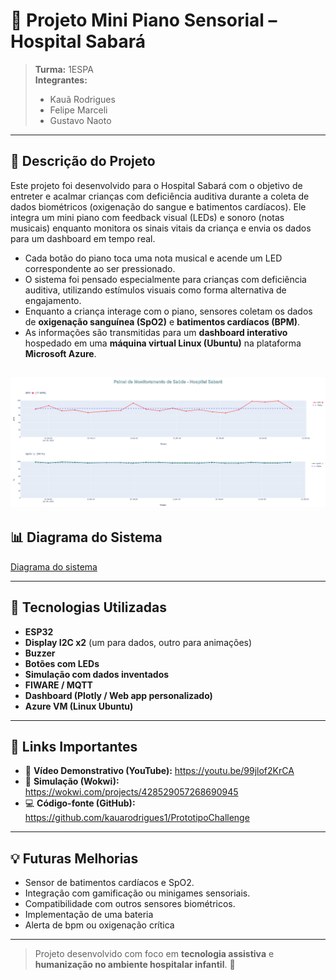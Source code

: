 # 🎵 Projeto Mini Piano Sensorial – Hospital Sabará

> **Turma:** 1ESPA  
> **Integrantes:**  
> - Kauã Rodrigues  
> - Felipe Marceli  
> - Gustavo Naoto  

---

## 🧠 Descrição do Projeto

Este projeto foi desenvolvido para o Hospital Sabará com o objetivo de entreter e acalmar crianças com deficiência auditiva durante a coleta de dados biométricos (oxigenação do sangue e batimentos cardíacos). Ele integra um mini piano com feedback visual (LEDs) e sonoro (notas musicais) enquanto monitora os sinais vitais da criança e envia os dados para um dashboard em tempo real.

- Cada botão do piano toca uma nota musical e acende um LED correspondente ao ser pressionado.
- O sistema foi pensado especialmente para crianças com deficiência auditiva, utilizando estímulos visuais como forma alternativa de engajamento.
- Enquanto a criança interage com o piano, sensores coletam os dados de **oxigenação sanguínea (SpO2)** e **batimentos cardíacos (BPM)**.
- As informações são transmitidas para um **dashboard interativo** hospedado em uma **máquina virtual Linux (Ubuntu)** na plataforma **Microsoft Azure**.

![Dashboard do projeto](assets/dashboard.png)
---

## 📊 Diagrama do Sistema

[Diagrama do sistema](assets/chalengeP.drawio.png)

---

## 🔧 Tecnologias Utilizadas

- **ESP32**
- **Display I2C x2** (um para dados, outro para animações)
- **Buzzer**
- **Botões com LEDs**
- **Simulação com dados inventados**
- **FIWARE / MQTT**
- **Dashboard (Plotly / Web app personalizado)**
- **Azure VM (Linux Ubuntu)**

---

## 🔗 Links Importantes

- 🎥 **Vídeo Demonstrativo (YouTube):** https://youtu.be/99jlof2KrCA
- 🧪 **Simulação (Wokwi):** https://wokwi.com/projects/428529057268690945
- 💻 **Código-fonte (GitHub):** https://github.com/kauarodrigues1/PrototipoChallenge

---

## 💡 Futuras Melhorias

- Sensor de batimentos cardíacos e SpO2.
- Integração com gamificação ou minigames sensoriais.
- Compatibilidade com outros sensores biométricos.
- Implementação de uma bateria
- Alerta de bpm ou oxigenação crítica 


---

> Projeto desenvolvido com foco em **tecnologia assistiva** e **humanização no ambiente hospitalar infantil**. 💙
